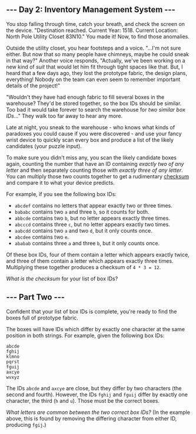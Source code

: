 ﻿## --- Day 2: Inventory Management System ---

You stop falling through time, catch your breath, and check the screen on the device. "Destination reached. Current Year: 1518. Current Location: North Pole Utility Closet 83N10." You made it! Now, to find those anomalies.

Outside the utility closet, you hear footsteps and a voice. "...I'm not sure either. But now that  so many people have chimneys, maybe he could sneak in that way?" Another voice responds, "Actually, we've been working on a new kind of  _suit_  that would let him fit through tight spaces like that. But, I heard that a few days ago, they lost the prototype fabric, the design plans, everything! Nobody on the team can even seem to remember important details of the project!"

"Wouldn't they have had enough fabric to fill several boxes in the warehouse? They'd be stored together, so the box IDs should be similar. Too bad it would take forever to search the warehouse for  _two similar box IDs_..." They walk too far away to hear any more.

Late at night, you sneak to the warehouse - who knows what kinds of paradoxes you could cause if you were discovered - and use your fancy wrist device to quickly scan every box and produce a list of the likely candidates (your puzzle input).

To make sure you didn't miss any, you scan the likely candidate boxes again, counting the number that have an ID containing  _exactly two of any letter_  and then separately counting those with  _exactly three of any letter_. You can multiply those two counts together to get a rudimentary  [checksum](https://en.wikipedia.org/wiki/Checksum)  and compare it to what your device predicts.

For example, if you see the following box IDs:

-   `abcdef`  contains no letters that appear exactly two or three times.
-   `bababc`  contains two  `a`  and three  `b`, so it counts for both.
-   `abbcde`  contains two  `b`, but no letter appears exactly three times.
-   `abcccd`  contains three  `c`, but no letter appears exactly two times.
-   `aabcdd`  contains two  `a`  and two  `d`, but it only counts once.
-   `abcdee`  contains two  `e`.
-   `ababab`  contains three  `a`  and three  `b`, but it only counts once.

Of these box IDs, four of them contain a letter which appears exactly twice, and three of them contain a letter which appears exactly three times. Multiplying these together produces a checksum of  `4 * 3 = 12`.

_What is the checksum_  for your list of box IDs?

## --- Part Two ---

Confident that your list of box IDs is complete, you're ready to find the boxes full of prototype fabric.

The boxes will have IDs which differ by exactly one character at the same position in both strings. For example, given the following box IDs:

```
abcde
fghij
klmno
pqrst
fguij
axcye
wvxyz

```

The IDs  `abcde`  and  `axcye`  are close, but they differ by two characters (the second and fourth). However, the IDs  `fghij`  and  `fguij`  differ by exactly one character, the third (`h`  and  `u`). Those must be the correct boxes.

_What letters are common between the two correct box IDs?_  (In the example above, this is found by removing the differing character from either ID, producing  `fgij`.)